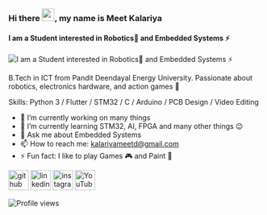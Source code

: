 ### Hi there <img src="https://media.giphy.com/media/hvRJCLFzcasrR4ia7z/giphy.gif" width="25px">, my name is Meet Kalariya
#### I am a Student interested in Robotics🤖 and Embedded Systems ⚡
![I am a Student interested in Robotics🤖 and Embedded Systems ⚡](https://i.imgur.com/prAyhYd.jpeg)

B.Tech in ICT from Pandit Deendayal Energy University. Passionate about robotics, electronics hardware, and action games 👾

Skills: Python 3 / Flutter / STM32 / C / Arduino / PCB Design / Video Editing

- 🔭 I’m currently working on many things 
- 🌱 I’m currently learning STM32, AI, FPGA and many other things 😉 
- 💬 Ask me about Embedded Systems 
- 📫 How to reach me: kalariyameetd@gmail.com 
- ⚡ Fun fact: I like to play Games 🎮 and Paint 🎨


[<img src='https://cdn.jsdelivr.net/npm/simple-icons@3.0.1/icons/github.svg' alt='github' height='40'>](https://github.com/Meet-Kalariya)  [<img src='https://cdn.jsdelivr.net/npm/simple-icons@3.0.1/icons/linkedin.svg' alt='linkedin' height='40'>](https://www.linkedin.com/in/meet-kalariya-a9a715136/)  [<img src='https://cdn.jsdelivr.net/npm/simple-icons@3.0.1/icons/instagram.svg' alt='instagram' height='40'>](https://www.instagram.com/mk__is__here/)  [<img src='https://cdn.jsdelivr.net/npm/simple-icons@3.0.1/icons/youtube.svg' alt='YouTube' height='40'>](https://www.youtube.com/channel/UCQmf5znEUKPXwJFHJmIPaxw)  

![Profile views](https://gpvc.arturio.dev/Meet-Kalariya)  
